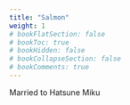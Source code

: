 ```yaml
---
title: "Salmon"
weight: 1
# bookFlatSection: false
# bookToc: true
# bookHidden: false
# bookCollapseSection: false
# bookComments: true
---
```

Married to Hatsune Miku